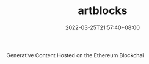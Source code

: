 ﻿---
weight: 
title: "artblocks"
description: "Generative Content Hosted on the Ethereum Blockchai"
date: 2022-03-25T21:57:40+08:00
lastmod: 2022-03-25T16:45:40+08:00
draft: false
authors: ["Metabd"]
featuredImage: "141.jpg"
link: "https://www.artblocks.io/"
tags: ["artblocks","交易所"]
categories: ["navigation"]
navigation: ["交易所"]
lightgallery: true
toc: true
pinned: false
recommend: false
recommend1: false
---
Generative Content Hosted on the Ethereum Blockchai
